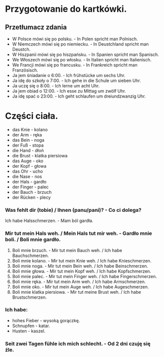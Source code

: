 # Przygotowanie do kartkówki.
## Przetłumacz zdania
- W Polsce mówi się po polsku. - In Polen spricht man Polnisch.
- W Niemczech mówi się po niemiecku. - In Deustchland spricht man Deustch.
- W Hiszpanii mówi się po hiszpańsku. - In Spanien spricht man Spanisch.
- We Włoszech mówi się po włosku. - In Italien spricht man Italienisch.
- We Francji mówi się po francusku. - In Frankreich spricht man Französisch.
- Ja jem śniadanie o 6:00. - Ich frühstücke um sechs Uhr.
- Ja idę do szkoły o 7:00. - Ich gehe in die Schule um sieben Uhr.
- Ja uczę się o 8:00. - Ich lerne um acht Uhr.
- Ja jem obiad o 12:00. - Ich esse zu Mittag um zwölf Uhr.
- Ja idę spać o 23:00. - Ich geht schlaufen um dreiundzwanzig Uhr.
# Części ciała.
- das Knie - kolano
- der Arm - ręka
- das Bein - noga
- der Fuß - stopa
- die Hand - dłoń
- die Brust - klatka piersiowa
- das Auge - oko
- der Kopf - głowa
- das Ohr - ucho
- die Nase - nos
- der Hals - gardło
- der Finger - palec
- der Bauch - brzuch
- der Rücken - plecy
### Was fehlt dir (tobie) / Ihnen (panu/pani)? - Co ci dolega?
Ich habe Halsschmerzen. - Mam ból gardła.  
### Mir tut mein Hals weh. / Mein Hals tut mir weh. - Gardło mnie boli. / Boli mnie gardło.
1. Boli mnie brzuch. - Mir tut mein Bauch weh. / Ich habe Bauchschmerzen.
2. Boli mnie kolano. - Mir tut mein Knie weh. / Ich habe Knieschmerzen.
3. Boli mnie noga. - Mir tut mein Bein weh. / Ich habe Beinschmerzen.
4. Boli mnie głowa. - Mir tut mein Kopf weh. / Ich habe Kopfschmerzen.
5. Boli mnie palec. - Mir tut mein Finger weh. / Ich habe Fingerschmerzen.
6. Boli mnie ręka. - Mir tut mein Arm weh. /  Ich habe Armschmerzen.  
7. Boli mnie oko. - Mir tut mein Auge weh. / Ich habe Augeschmerzen.
8. Boli mnie klatka piersiowa. - Mir tut meine Brust weh. / Ich habe Brustschmerzen.
### Ich habe: 
- hohes Fieber - wysoką gorączkę.
- Schnupfen - katar.
- Husten - kaszel.
### Seit zwei Tagen fühle ich mich schlecht. - Od 2 dni czuję się źle.
